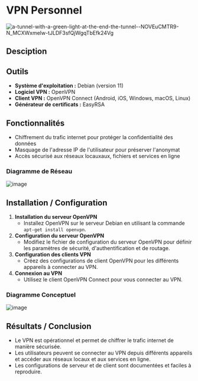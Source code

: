 # VPN Personnel
![a-tunnel-with-a-green-light-at-the-end-the-tunnel--NOVEuCMTR9-N_MCXWxmelw-tJLDF3sfQjWgqTbEfk24Vg](https://github.com/user-attachments/assets/7bef042a-d58e-40e6-9431-841343552fe0)

## Desciption

## Outils

- **Système d'exploitation :** Debian (version 11)
- **Logiciel VPN :** OpenVPN
- **Client VPN :** OpenVPN Connect (Android, iOS, Windows, macOS, Linux)
- **Générateur de certificats :** EasyRSA

## Fonctionnalités
- Chiffrement du trafic internet pour protéger la confidentialité des données
- Masquage de l'adresse IP de l'utilisateur pour préserver l'anonymat
- Accès sécurisé aux réseaux locauxaux, fichiers et services en ligne 

### Diagramme de Réseau

![image](https://github.com/user-attachments/assets/3cd7b463-f390-4416-a867-cb42941b979c)

## Installation / Configuration

1. **Installation du serveur OpenVPN**
   - Installez OpenVPN sur le serveur Debian en utilisant la commande `apt-get install openvpn`.
2. **Configuration du serveur OpenVPN**
   - Modifiez le fichier de configuration du serveur OpenVPN pour définir les paramètres de sécurité, d'authentification et de routage.
3. **Configuration des clients VPN**
   - Créez des configurations de client OpenVPN pour les différents appareils à connecter au VPN.
4. **Connexion au VPN**
   - Utilisez le client OpenVPN Connect pour vous connecter au VPN.

### Diagramme Conceptuel
![image](https://github.com/user-attachments/assets/b5d55b4a-e07f-432f-bf06-9ac2ca13015c)


## Résultats / Conclusion

- Le VPN est opérationnel et permet de chiffrer le trafic internet de manière sécurisée.
- Les utilisateurs peuvent se connecter au VPN depuis différents appareils et accéder aux réseaux locaux et aux services en ligne.
- Les configurations de serveur et de client sont documentées et faciles à reproduire.
